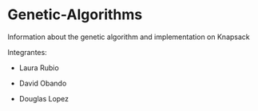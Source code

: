 # Genetic-Algorithms
Information about the genetic algorithm and implementation on Knapsack

Integrantes:

* Laura Rubio

* David Obando

* Douglas Lopez
